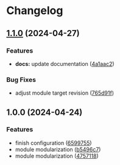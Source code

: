 # Changelog

## [1.1.0](https://github.com/GersonRS/modern-gitops-stack-module-metrics-server/compare/v1.0.0...v1.1.0) (2024-04-27)


### Features

* **docs:** update documentation ([4a1aac2](https://github.com/GersonRS/modern-gitops-stack-module-metrics-server/commit/4a1aac2854221d05479711f0bfed6e0fbcb24e5d))


### Bug Fixes

* adjust module target revision ([765d91f](https://github.com/GersonRS/modern-gitops-stack-module-metrics-server/commit/765d91f69322365687aa0ac0ac723b2d60361c10))

## 1.0.0 (2024-04-24)


### Features

* finish configuration ([6599755](https://github.com/GersonRS/modern-gitops-stack-module-metrics-server/commit/65997551f2c19f4825047927db640aa011604bc6))
* module modularization ([b5496c7](https://github.com/GersonRS/modern-gitops-stack-module-metrics-server/commit/b5496c759dfe958b3f2be512c04b2fc028530bdd))
* module modularization ([4757118](https://github.com/GersonRS/modern-gitops-stack-module-metrics-server/commit/47571180996fa54db2a6e1fe8c985241d7f78905))
